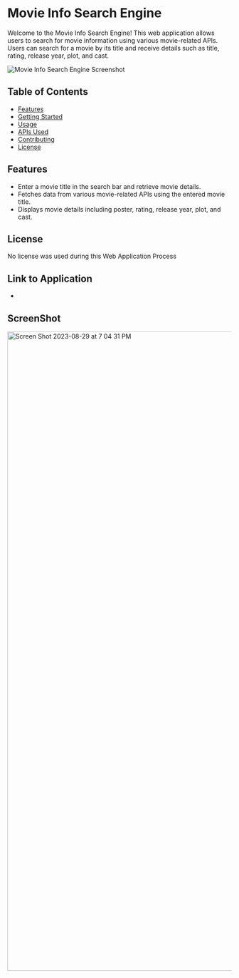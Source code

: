 # Movie Info Search Engine

Welcome to the Movie Info Search Engine! This web application allows users to search for movie information using various movie-related APIs. Users can search for a movie by its title and receive details such as title, rating, release year, plot, and cast.

![Movie Info Search Engine Screenshot](screenshot.png)

## Table of Contents

- [Features](#features)
- [Getting Started](#getting-started)
- [Usage](#usage)
- [APIs Used](#apis-used)
- [Contributing](#contributing)
- [License](#license)

## Features

- Enter a movie title in the search bar and retrieve movie details.
- Fetches data from various movie-related APIs using the entered movie title.
- Displays movie details including poster, rating, release year, plot, and cast.

## License 
No license was used during this Web Application Process

## Link to Application
-

## ScreenShot
<img width="1435" alt="Screen Shot 2023-08-29 at 7 04 31 PM" src="https://github.com/Hsolojr/Movie-Search-Engine/assets/139496108/bbefee35-7a11-43a8-96ae-90ebfa123846">

